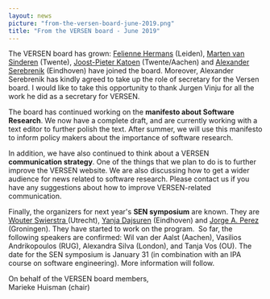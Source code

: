 ```yaml
---
layout: news
picture: "from-the-versen-board-june-2019.png"
title: "From the VERSEN board - June 2019"
---
```


<p>The VERSEN board has grown: <a href="http://www.felienne.com/">Felienne Hermans</a> (Leiden), <a href="https://wwwhome.ewi.utwente.nl/~sinderen/">Marten van Sinderen</a>&nbsp;(Twente), <a href="https://www-i2.informatik.rwth-aachen.de/~katoen/">Joost-Pieter Katoen</a> (Twente/Aachen) and <a href="https://www.win.tue.nl/~aserebre/">Alexander Serebrenik</a> (Eindhoven) have joined the board. Moreover, Alexander Serebrenik has kindly agreed to take up the role of secretary for the Versen board. I would like to take this opportunity to thank Jurgen Vinju for all the work he did as a secretary for VERSEN.</p>

<p>The board has continued working on the <strong>manifesto about Software Research</strong>. We now have a complete draft, and are currently working with a text editor to further polish the text. After summer, we will use this manifesto to inform policy makers about the importance of software research.</p>

<p>In addition, we have also continued to think about a VERSEN <strong>communication strategy</strong>. One of the things that we plan to do is to further improve the VERSEN website. We are also discussing how to get a wider audience for news related to software research. Please contact us if you have any suggestions about how to improve VERSEN-related communication.</p>

<p>Finally, the organizers for next year&#39;s <strong>SEN&nbsp;symposium</strong> are known. They are <a href="http://www.staff.science.uu.nl/~swier004/">Wouter Swierstra </a>(Utrecht), <a href="https://www.win.tue.nl/~dajsuren/">Yanja Dajsuren</a> (Eindhoven) and <a href="https://www.jperez.nl/">Jorge A. Perez</a> (Groningen). They have started to work on the program.&nbsp; So far, the following speakers are confirmed: Wil van der Aalst (Aachen), Vasilios Andrikopoulos (RUG), Alexandra Silva (London), and Tanja Vos (OU). The date for the SEN symposium is January 31 (in combination with an IPA course on software engineering). More information will follow.</p>

<p>On behalf of the VERSEN board members,<br />
Marieke Huisman (chair)</p>

		